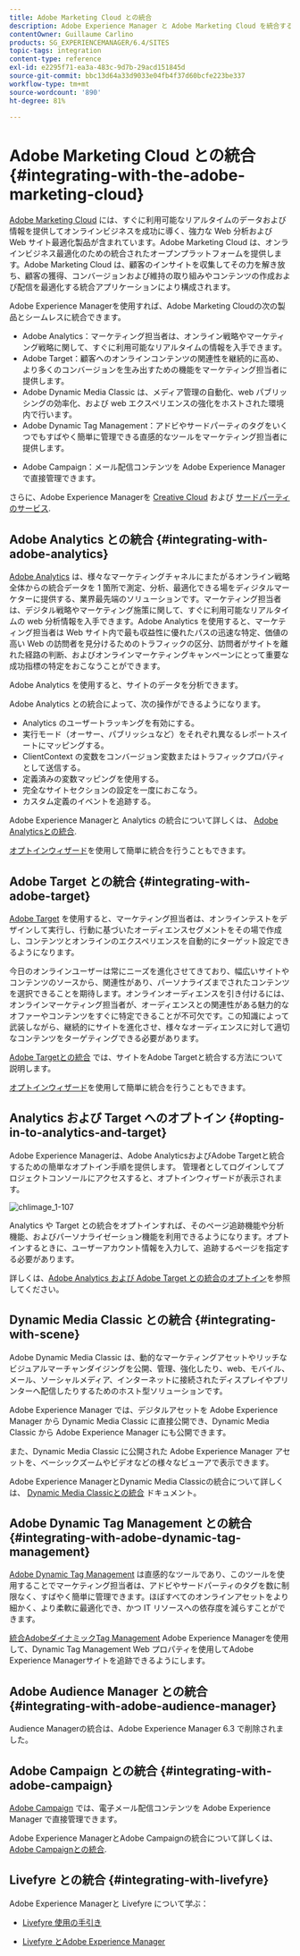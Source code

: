 ```yaml
---
title: Adobe Marketing Cloud との統合
description: Adobe Experience Manager と Adobe Marketing Cloud を統合する方法を学びます。
contentOwner: Guillaume Carlino
products: SG_EXPERIENCEMANAGER/6.4/SITES
topic-tags: integration
content-type: reference
exl-id: e2295f71-ea3a-483c-9d7b-29acd151845d
source-git-commit: bbc13d64a33d9033e04fb4f37d60bcfe223be337
workflow-type: tm+mt
source-wordcount: '890'
ht-degree: 81%

---
```


# Adobe Marketing Cloud との統合{#integrating-with-the-adobe-marketing-cloud}

[Adobe Marketing Cloud](https://www.adobe.com/jp/solutions/digital-marketing.html) には、すぐに利用可能なリアルタイムのデータおよび情報を提供してオンラインビジネスを成功に導く、強力な Web 分析および Web サイト最適化製品が含まれています。Adobe Marketing Cloud は、オンラインビジネス最適化のための統合されたオープンプラットフォームを提供します。Adobe Marketing Cloud は、顧客のインサイトを収集してその力を解き放ち、顧客の獲得、コンバージョンおよび維持の取り組みやコンテンツの作成および配信を最適化する統合アプリケーションにより構成されます。

Adobe Experience Managerを使用すれば、Adobe Marketing Cloudの次の製品とシームレスに統合できます。

* Adobe Analytics：マーケティング担当者は、オンライン戦略やマーケティング戦略に関して、すぐに利用可能なリアルタイムの情報を入手できます。
* Adobe Target：顧客へのオンラインコンテンツの関連性を継続的に高め、より多くのコンバージョンを生み出すための機能をマーケティング担当者に提供します。
* Adobe Dynamic Media Classic は、メディア管理の自動化、web パブリッシングの効率化、および web エクスペリエンスの強化をホストされた環境内で行います。
* Adobe Dynamic Tag Management：アドビやサードパーティのタグをいくつでもすばやく簡単に管理できる直感的なツールをマーケティング担当者に提供します。
<!-- Search&Promote was end of life September 1, 2022. * Adobe Search&Promote gives marketers the ability to control and optimize the search results on their sites. -->
* Adobe Campaign：メール配信コンテンツを Adobe Experience Manager で直接管理できます。

さらに、Adobe Experience Managerを [Creative Cloud](/help/assets/aem-cc-integration-best-practices.md) および [サードパーティのサービス](/help/sites-administering/third-party-services.md).

## Adobe Analytics との統合 {#integrating-with-adobe-analytics}

[Adobe Analytics](https://www.omniture.com/jp/products/analytics/sitecatalyst) は、様々なマーケティングチャネルにまたがるオンライン戦略全体からの統合データを 1 箇所で測定、分析、最適化できる場をディジタルマーケターに提供する、業界最先端のソリューションです。マーケティング担当者は、デジタル戦略やマーケティング施策に関して、すぐに利用可能なリアルタイムの web 分析情報を入手できます。Adobe Analytics を使用すると、マーケティング担当者は Web サイト内で最も収益性に優れたパスの迅速な特定、価値の高い Web の訪問者を見分けるためのトラフィックの区分、訪問者がサイトを離れた経路の判断、およびオンラインマーケティングキャンペーンにとって重要な成功指標の特定をおこなうことができます。

Adobe Analytics を使用すると、サイトのデータを分析できます。

Adobe Analytics との統合によって、次の操作ができるようになります。

* Analytics のユーザートラッキングを有効にする。
* 実行モード（オーサー、パブリッシュなど）をそれぞれ異なるレポートスイートにマッピングする。
* ClientContext の変数をコンバージョン変数またはトラフィックプロパティとして送信する。
* 定義済みの変数マッピングを使用する。
* 完全なサイトセクションの設定を一度におこなう。
* カスタム定義のイベントを追跡する。

Adobe Experience Managerと Analytics の統合について詳しくは、 [Adobe Analyticsとの統合](/help/sites-administering/adobeanalytics.md).

[オプトインウィザード](/help/sites-administering/opt-in.md)を使用して簡単に統合を行うこともできます。

## Adobe Target との統合 {#integrating-with-adobe-target}

[Adobe Target](https://www.omniture.com/jp/products/conversion/test-and-target) を使用すると、マーケティング担当者は、オンラインテストをデザインして実行し、行動に基づいたオーディエンスセグメントをその場で作成し、コンテンツとオンラインのエクスペリエンスを自動的にターゲット設定できるようになります。

今日のオンラインユーザーは常にニーズを進化させてきており、幅広いサイトやコンテンツのソースから、関連性があり、パーソナライズまでされたコンテンツを選択できることを期待します。オンラインオーディエンスを引き付けるには、オンラインマーケティング担当者が、オーディエンスとの関連性がある魅力的なオファーやコンテンツをすぐに特定できることが不可欠です。この知識によって武装しながら、継続的にサイトを進化させ、様々なオーディエンスに対して適切なコンテンツをターゲティングできる必要があります。

[Adobe Targetとの統合](/help/sites-administering/target.md) では、サイトをAdobe Targetと統合する方法について説明します。

[オプトインウィザード](/help/sites-administering/opt-in.md)を使用して簡単に統合を行うこともできます。

## Analytics および Target へのオプトイン {#opting-in-to-analytics-and-target}

Adobe Experience Managerは、Adobe AnalyticsおよびAdobe Targetと統合するための簡単なオプトイン手順を提供します。 管理者としてログインしてプロジェクトコンソールにアクセスすると、オプトインウィザードが表示されます。

![chlimage_1-107](assets/chlimage_1-107.png)

Analytics や Target との統合をオプトインすれば、そのページ追跡機能や分析機能、およびパーソナライゼーション機能を利用できるようになります。オプトインするときに、ユーザーアカウント情報を入力して、追跡するページを指定する必要があります。

詳しくは、[Adobe Analytics および Adobe Target との統合のオプトイン](/help/sites-administering/opt-in.md)を参照してください。

##  Dynamic Media Classic との統合 {#integrating-with-scene}

Adobe Dynamic Media Classic は、動的なマーケティングアセットやリッチなビジュアルマーチャンダイジングを公開、管理、強化したり、web、モバイル、メール、ソーシャルメディア、インターネットに接続されたディスプレイやプリンターへ配信したりするためのホスト型ソリューションです。

Adobe Experience Manager では、デジタルアセットを Adobe Experience Manager から Dynamic Media Classic に直接公開でき、Dynamic Media Classic から Adobe Experience Manager にも公開できます。

また、Dynamic Media Classic に公開された Adobe Experience Manager アセットを、ベーシックズームやビデオなどの様々なビューアで表示できます。

Adobe Experience ManagerとDynamic Media Classicの統合について詳しくは、 [Dynamic Media Classicとの統合](/help/sites-administering/scene7.md) ドキュメント。

## Adobe Dynamic Tag Management との統合 {#integrating-with-adobe-dynamic-tag-management}

[Adobe Dynamic Tag Management](https://www.adobe.com/jp/solutions/digital-marketing/dynamic-tag-management.html) は直感的なツールであり、このツールを使用することでマーケティング担当者は、アドビやサードパーティのタグを数に制限なく、すばやく簡単に管理できます。ほぼすべてのオンラインアセットをより細かく、より柔軟に最適化でき、かつ IT リソースへの依存度を減らすことができます。

[統合AdobeダイナミックTag Management](/help/sites-administering/dtm.md) Adobe Experience Managerを使用して、Dynamic Tag Management Web プロパティを使用してAdobe Experience Managerサイトを追跡できるようにします。

## Adobe Audience Manager との統合 {#integrating-with-adobe-audience-manager}

Audience Managerの統合は、Adobe Experience Manager 6.3 で削除されました。

<!-- Search&Promote was end of life September 1, 2022. ## Integrating with Search&Promote {#integrating-with-search-promote} -->

<!-- Search&Promote was end of life September 1, 2022. Adobe Search&Promote enables marketers to optimize how visitors browse, find, compare, and select relevant products and content on web and mobile sites. Businesses can easily promote priority items based on business objectives and visitor intent, as well as automate merchandising and promotions activity by way of KPI-based triggers or metrics. -->

<!-- Search&Promote was end of life September 1, 2022. Adobe Search&Promote is a reliable and scalable hosted site search application, capable of scaling to millions of pages or products, for heavily visited online businesses ranging from retail to news sites. It offers unprecedented levels of marketer control and metrics-based relevance. -->

<!-- Search&Promote was end of life September 1, 2022. For information about integrating Adobe Experience Manager and Search&Promote, see [Integrating with Adobe Search&Promote](/help/sites-administering/search-and-promote.md). -->

## Adobe Campaign との統合 {#integrating-with-adobe-campaign}

[Adobe Campaign](https://www.adobe.com/jp/solutions/campaign-management.html) では、電子メール配信コンテンツを Adobe Experience Manager で直接管理できます。

Adobe Experience ManagerとAdobe Campaignの統合について詳しくは、 [Adobe Campaignとの統合](/help/sites-administering/campaignstandard.md).

## Livefyre との統合  {#integrating-with-livefyre}

Adobe Experience Managerと Livefyre について学ぶ：

* [Livefyre 使用の手引き](https://answers.livefyre.com/developers/getting-started)

* [Livefyre とAdobe Experience Manager](https://answers.livefyre.com/product/livefyre-for-adobe-experience-manager-aem/livefyre-for-adobe-experience-manager/)
